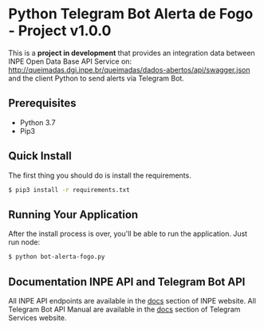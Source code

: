 # Python Telegram Bot Alerta de Fogo - Project v1.0.0
This is a **project in development** that provides an integration data between INPE Open Data Base API Service on: 
http://queimadas.dgi.inpe.br/queimadas/dados-abertos/api/swagger.json and the client Python to send alerts via Telegram Bot.

## Prerequisites
* Python 3.7
* Pip3

## Quick Install
The first thing you should do is install the requirements.

```bash
$ pip3 install -r requirements.txt
```

## Running Your Application
After the install process is over, you'll be able to run the application. Just run node:

```bash
$ python bot-alerta-fogo.py
```

## Documentation INPE API and Telegram Bot API
All INPE API endpoints are available in the [docs](http://queimadas.dgi.inpe.br/queimadas/dados-abertos/apidoc/) section of INPE website.
All Telegram Bot API Manual are available in the [docs](https://core.telegram.org/bots/api) section of Telegram Services website.
